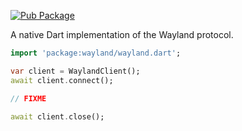[![Pub Package](https://img.shields.io/pub/v/wayland.svg)](https://pub.dev/packages/wayland)

A native Dart implementation of the Wayland protocol.

```dart
import 'package:wayland/wayland.dart';

var client = WaylandClient();
await client.connect();

// FIXME

await client.close();
```
